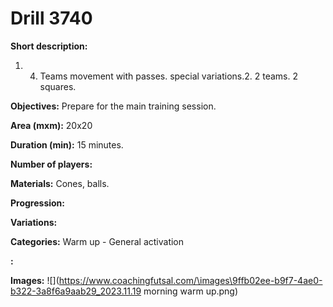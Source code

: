 # Drill 3740

**Short description:**
1. 4. Teams movement with passes. special variations.2. 2 teams. 2 squares.

**Objectives:**
Prepare for the main training session.

**Area (mxm):**
20x20

**Duration (min):**
15 minutes.

**Number of players:**


**Materials:**
Cones, balls.

**Progression:**


**Variations:**


**Categories:**
Warm up - General activation

**:**


**Images:**
![](https://www.coachingfutsal.com/\images\9ffb02ee-b9f7-4ae0-b322-3a8f6a9aab29_2023.11.19 morning warm up.png)

